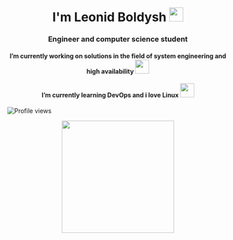 <h1 align="center">I'm Leonid Boldysh</a> 
<img src="https://github.com/blackcater/blackcater/raw/main/images/Hi.gif" height="32"/></h1>
<h3 align="center">Engineer and computer science student</h3>
<h4 align="center">I’m currently working on solutions in the field of system engineering and high availability</a>
<img src="https://media.giphy.com/media/v1.Y2lkPTc5MGI3NjExMjFlZDQwYjI5YTczOTJkOWZmM2M4YWJiNjY1NDA1Y2YxZTBmM2UzZiZjdD1z/6DMQZJN1cdvOltZPch/giphy.gif" height="32"/></h4>
<h4 align="center">I’m currently learning DevOps and i love Linux</a>
<img src="https://media.giphy.com/media/3Ii2SW00oLZ8k/giphy.gif" height="32"/></h3>
 
![Profile views](https://gpvc.arturio.dev/themave-tech)  
<p class="aligncenter">
<img src="https://media.giphy.com/media/v1.Y2lkPTc5MGI3NjExNzdhYjZkZmQzZTkxMDk1NDhlZWY1NmIwMGQxNTQ1ODZiMDg3YzAxNCZjdD1n/xUPGGDNsLvqsBOhuU0/giphy.gif" height="256"/></p>
<style>
.aligncenter {
    text-align: center;
}
</style>

